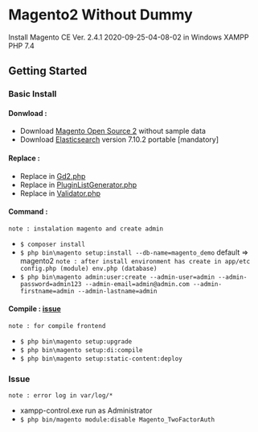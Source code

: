 # Magento2 Without Dummy
Install Magento CE Ver. 2.4.1 2020-09-25-04-08-02 in Windows XAMPP PHP 7.4

## Getting Started

### Basic Install

#### Donwload :
-  Download [Magento Open Source 2](https://magento.com/tech-resources/download) without sample data
-  Download [Elasticsearch](https://magentip.com/install-magento-2-on-localhost-xampp-elasticsearch) version 7.10.2 portable [mandatory]

#### Replace :
-  Replace in [Gd2.php](https://magento.stackexchange.com/questions/311806/installation-at-51-module-magento-theme-error-in-magento-2)
-  Replace in [PluginListGenerator.php](https://nwdthemes.com/2020/10/07/install-magento-2-4-on-windows-problem-solved/)
-  Replace in [Validator.php](https://github.com/magento/magento2/issues/19480)

#### Command :
`note : instalation magento and create admin`
-  `$ composer install`
-  `$ php bin\magento setup:install --db-name=magento_demo` default => magento2 `note : after install environment has create in app/etc config.php (module) env.php (database)`
-  `$ php bin\magento admin:user:create --admin-user=admin --admin-password=admin123 --admin-email=admin@admin.com --admin-firstname=admin --admin-lastname=admin`

#### Compile : [issue](https://community.magento.com/t5/Magento-2-x-Admin-Configuration/Magento-2-admin-page-load-but-login-window-is-not-show/m-p/49518#M822)
`note : for compile frontend`
-  `$ php bin\magento setup:upgrade`
- `$ php bin\magento setup:di:compile`
- `$ php bin\magento setup:static-content:deploy`

### Issue
`note : error log in var/log/*`
-  xampp-control.exe run as Administrator
-  `$ php bin/magento module:disable Magento_TwoFactorAuth`
